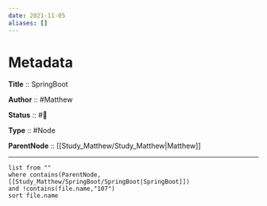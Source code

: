 ```yaml
---
date: 2021-11-05
aliases: []
---
```


# Metadata

**Title** :: SpringBoot

**Author** :: #Matthew 

**Status** :: #🌱

**Type** :: #Node

**ParentNode** :: [[Study_Matthew/Study_Matthew|Matthew]]

---

```dataview
list from ""
where contains(ParentNode,[[Study_Matthew/SpringBoot/SpringBoot|SpringBoot]])
and !contains(file.name,"107")
sort file.name
```

